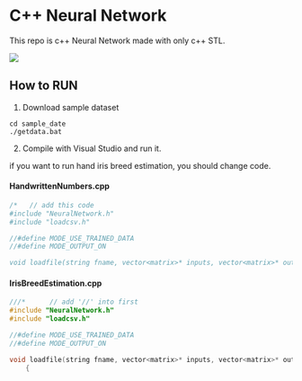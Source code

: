 # C++ Neural Network

This repo is c++ Neural Network made with only c++ STL.

![](https://gyazo.com/dbc69790775131bcfdb18bf2c05c53a9.png)

## How to RUN

1. Download sample dataset

```
cd sample_date
./getdata.bat
```

2. Compile with Visual Studio and run it.

if you want to run hand iris breed estimation, you should change code.

#### HandwrittenNumbers.cpp

```cpp
/*   // add this code
#include "NeuralNetwork.h"
#include "loadcsv.h"

//#define MODE_USE_TRAINED_DATA
//#define MODE_OUTPUT_ON

void loadfile(string fname, vector<matrix>* inputs, vector<matrix>* outputs, int input_nodesize, int output_nodesize) {
```

#### IrisBreedEstimation.cpp

```cpp
///*      // add '//' into first
#include "NeuralNetwork.h"
#include "loadcsv.h"

//#define MODE_USE_TRAINED_DATA
//#define MODE_OUTPUT_ON

void loadfile(string fname, vector<matrix>* inputs, vector<matrix>* outputs, int input_nodesize, int output_nodesize) {
    {
```